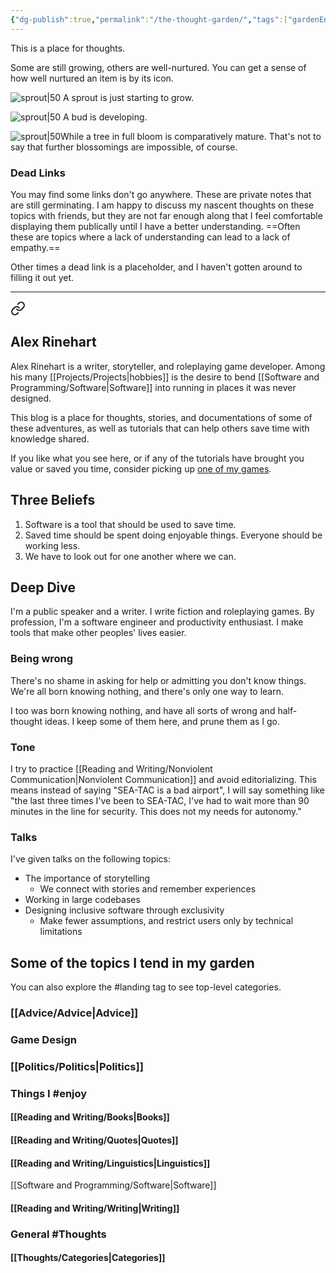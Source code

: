 ```yaml
---
{"dg-publish":true,"permalink":"/the-thought-garden/","tags":["gardenEntry"],"noteIcon":""}
---
```


This is a place for thoughts. 

Some are still growing, others are well-nurtured. You can get a sense of how well nurtured an item is by its icon.


 ![sprout|50](/img/tree-1.svg) A sprout is just starting to grow.

![sprout|50](/img/tree-2.svg) A bud is developing.

![sprout|50](/img/tree-3.svg)While a tree in full bloom is comparatively mature. That's not to say that further blossomings are impossible, of course.  

### Dead Links
You may find some links don't go anywhere. These are private notes that are still germinating. I am happy to discuss my nascent thoughts on these topics with friends, but they are not far enough along that I feel comfortable displaying them publically until I have a better understanding. ==Often these are topics where a lack of understanding can lead to a lack of empathy.== 

Other times a dead link is a placeholder, and I haven't gotten around to filling it out yet.

---

<div class="transclusion internal-embed is-loaded"><a class="markdown-embed-link" href="/about-me/" aria-label="Open link"><svg xmlns="http://www.w3.org/2000/svg" width="24" height="24" viewBox="0 0 24 24" fill="none" stroke="currentColor" stroke-width="2" stroke-linecap="round" stroke-linejoin="round" class="svg-icon lucide-link"><path d="M10 13a5 5 0 0 0 7.54.54l3-3a5 5 0 0 0-7.07-7.07l-1.72 1.71"></path><path d="M14 11a5 5 0 0 0-7.54-.54l-3 3a5 5 0 0 0 7.07 7.07l1.71-1.71"></path></svg></a><div class="markdown-embed">




## Alex Rinehart

Alex Rinehart is a writer, storyteller, and roleplaying game developer. Among his many [[Projects/Projects\|hobbies]] is the desire to bend [[Software and Programming/Software\|Software]] into running in places it was never designed.

This blog is a place for thoughts, stories, and documentations of some of these adventures, as well as tutorials that can help others save time with knowledge shared.

If you like what you see here, or if any of the tutorials have brought you value or saved you time, consider picking up [one of my games](https://alrine.itch.io/).

## Three Beliefs[](https://blog.alexrinehart.net/about/#three-beliefs)

1.  Software is a tool that should be used to save time.
2.  Saved time should be spent doing enjoyable things. Everyone should be working less.
3.  We have to look out for one another where we can.

## Deep Dive

I'm a public speaker and a writer. I write fiction and roleplaying games. By profession, I'm a software engineer and productivity enthusiast. I make tools that make other peoples' lives easier. 

### Being wrong
There's no shame in asking for help or admitting you don't know things. We're all born knowing nothing, and there's only one way to learn.

I too was born knowing nothing, and have all sorts of wrong and half-thought ideas. I keep some of them here, and prune them as I go.

### Tone
I try to practice [[Reading and Writing/Nonviolent Communication\|Nonviolent Communication]] and avoid editorializing. This means instead of saying "SEA-TAC is a bad airport", I will say something like "the last three times I've been to SEA-TAC, I've had to wait more than 90 minutes in the line for security. This does not my needs for autonomy."

### Talks
I've given talks on the following topics:
- The importance of storytelling
	- We connect with stories and remember experiences
- Working in large codebases
- Designing inclusive software through exclusivity
	- Make fewer assumptions, and restrict users only by technical limitations

</div></div>



## Some of the topics I tend in my garden

You can also explore the #landing tag to see top-level categories.

### [[Advice/Advice\|Advice]]

### Game Design

### [[Politics/Politics\|Politics]]

### Things I #enjoy
#### [[Reading and Writing/Books\|Books]]
#### [[Reading and Writing/Quotes\|Quotes]]
#### [[Reading and Writing/Linguistics\|Linguistics]]
[[Software and Programming/Software\|Software]]
#### [[Reading and Writing/Writing\|Writing]]

### General #Thoughts
#### [[Thoughts/Categories\|Categories]]

